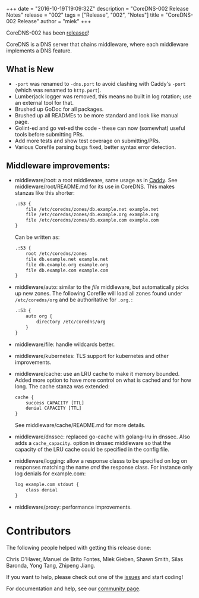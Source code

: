 +++
date = "2016-10-19T19:09:32Z"
description = "CoreDNS-002 Release Notes"
release = "002"
tags = ["Release", "002", "Notes"]
title = "CoreDNS-002 Release"
author = "miek"
+++

CoreDNS-002 has been [released](https://github.com/coredns/coredns/releases)!

CoreDNS is a DNS server that chains middleware, where each middleware implements a DNS feature.

## What is New

* `-port` was renamed to `-dns.port` to avoid clashing with Caddy's `-port` (which was renamed to
  `http.port`).
* Lumberjack logger was removed, this means no built in log rotation; use an external tool for that.
* Brushed up GoDoc for all packages.
* Brushed up all READMEs to be more standard and look like manual page.
* Golint-ed and go vet-ed the code - these can now (somewhat) useful tools before submitting PRs.
* Add more tests and show test coverage on submitting/PRs.
* Various Corefile parsing bugs fixed, better syntax error detection.

## Middleware improvements:

* middleware/root: a root middleware, same usage as in [Caddy](https://caddyserver.com/docs/root).
  See middleware/root/README.md for its use in CoreDNS.
  This makes stanzas like this shorter:

    ~~~ txt
    .:53 {
        file /etc/coredns/zones/db.example.net example.net
        file /etc/coredns/zones/db.example.org example.org
        file /etc/coredns/zones/db.example.com example.com
    }
    ~~~

    Can be written as:

    ~~~ txt
    .:53 {
        root /etc/coredns/zones
        file db.example.net example.net
        file db.example.org example.org
        file db.example.com example.com
    }
    ~~~

* middleware/auto: similar to the *file* middleware, but automatically picks up new zones.
  The following Corefile will load all zones found under `/etc/coredns/org` and be authoritative
  for `.org.`:

    ~~~ txt
    .:53 {
        auto org {
            directory /etc/coredns/org
        }
    }
    ~~~
* middleware/file: handle wildcards better.
* middleware/kubernetes: TLS support for kubernetes and other improvements.
* middleware/cache: use an LRU cache to make it memory bounded. Added more option to have more
  control on what is cached and for how long. The cache stanza was extended:

    ~~~ txt
    cache {
        success CAPACITY [TTL]
        denial CAPACITY [TTL]
    }
    ~~~

  See middleware/cache/README.md for more details.

* middleware/dnssec: replaced go-cache with golang-lru in dnssec. Also adds a `cache_capacity`.
  option in dnssec middleware so that the capacity of the LRU cache could be specified in the config
  file.
* middleware/logging: allow a response classs to be specified on log on responses matching the name *and*
  the response class. For instance only log denials for example.com:

    ~~~ txt
    log example.com stdout {
        class denial
    }
    ~~~

* middleware/proxy: performance improvements.

# Contributors

The following people helped with getting this release done:

Chris O'Haver,
Manuel de Brito Fontes,
Miek Gieben,
Shawn Smith,
Silas Baronda,
Yong Tang,
Zhipeng Jiang.

If you want to help, please check out one of the [issues](https://github.com/coredns/coredns/issues/)
and start coding!

For documentation and help, see our [community page](https://coredns.io/community/).
